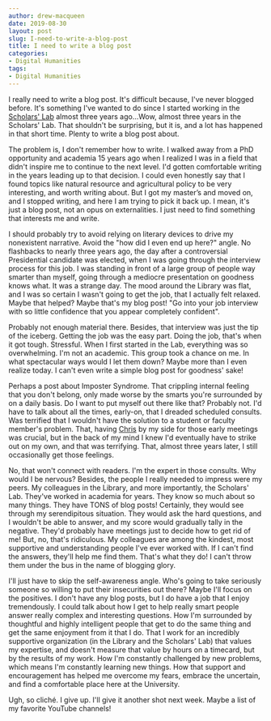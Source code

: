 ```yaml
---
author: drew-macqueen
date: 2019-08-30
layout: post
slug: I-need-to-write-a-blog-post
title: I need to write a blog post
categories:
- Digital Humanities
tags:
- Digital Humanities
---
```


I really need to write a blog post. It's difficult because, I've never blogged before. It's something I've wanted to do since I started working in the [Scholars' Lab](https://scholarslab.lib.virginia.edu/) almost three years ago...Wow, almost three years in the Scholars' Lab. That shouldn't be surprising, but it is, and a lot has happened in that short time. Plenty to write a blog post about.

The problem is, I don't remember how to write. I walked away from a PhD opportunity and academia 15 years ago when I realized I was in a field that didn't inspire me to continue to the next level. I'd gotten comfortable writing in the years leading up to that decision. I could even honestly say that I found topics like natural resource and agricultural policy to be very interesting, and worth writing about. But I got my master’s and moved on, and I stopped writing, and here I am trying to pick it back up. I mean, it's just a blog post, not an opus on externalities. I just need to find something that interests me and write. 

I should probably try to avoid relying on literary devices to drive my nonexistent narrative. Avoid the "how did I even end up here?" angle. No flashbacks to nearly three years ago, the day after a controversial Presidential candidate was elected, when I was going through the interview process for this job. I was standing in front of a large group of people way smarter than myself, going through a mediocre presentation on goodness knows what. It was a strange day. The mood around the Library was flat, and I was so certain I wasn't going to get the job, that I actually felt relaxed. Maybe that helped? Maybe that's my blog post! "Go into your job interview with so little confidence that you appear completely confident". 

Probably not enough material there. Besides, that interview was just the tip of the iceberg. Getting the job was the easy part. Doing the job, that's when it got tough. Stressful. When I first started in the Lab, everything was so overwhelming. I'm not an academic. This group took a chance on me. In what spectacular ways would I let them down? Maybe more than I even realize today. I can't even write a simple blog post for goodness' sake!

Perhaps a post about Imposter Syndrome. That crippling internal feeling that you don't belong, only made worse by the smarts you're surrounded by on a daily basis. Do I want to put myself out there like that? Probably not. I'd have to talk about all the times, early-on, that I dreaded scheduled consults. Was terrified that I wouldn't have the solution to a student or faculty member's problem. That, having [Chris](https://scholarslab.lib.virginia.edu/people/chris-gist/) by my side for those early meetings was crucial, but in the back of my mind I knew I'd eventually have to strike out on my own, and that was terrifying. That, almost three years later, I still occasionally get those feelings.

No, that won't connect with readers. I'm the expert in those consults. Why would I be nervous? Besides, the people I really needed to impress were my peers. My colleagues in the Library, and more importantly, the Scholars' Lab. They've worked in academia for years. They know so much about so many things. They have TONS of blog posts! Certainly, they would see through my serendipitous situation. They would ask the hard questions, and I wouldn't be able to answer, and my score would gradually tally in the negative. They'd probably have meetings just to decide how to get rid of me! But, no, that's ridiculous. My colleagues are among the kindest, most supportive and understanding people I've ever worked with. If I can't find the answers, they'll help me find them. That's what they do! I can't throw them under the bus in the name of blogging glory. 

I'll just have to skip the self-awareness angle. Who's going to take seriously someone so willing to put their insecurities out there? Maybe I'll focus on the positives. I don't have any blog posts, but I do have a job that I enjoy tremendously. I could talk about how I get to help really smart people answer really complex and interesting questions. How I'm surrounded by thoughtful and highly intelligent people that get to do the same thing and get the same enjoyment from it that I do. That I work for an incredibly supportive organization (in the Library and the Scholars' Lab) that values my expertise, and doesn't measure that value by hours on a timecard, but by the results of my work.  How I'm constantly challenged by new problems, which means I'm constantly learning new things. How that support and encouragement has helped me overcome my fears, embrace the uncertain, and find a comfortable place here at the University.

Ugh, so cliché. I give up. I'll give it another shot next week. Maybe a list of my favorite YouTube channels!

